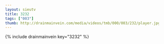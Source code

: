 ```yaml
--- 
layout: sieutv
title: 3232
tags: ["003"]
thumb: http://drainmainvein.com/media/videos/tmb/000/003/232/player.jpg
---
```

{% include drainmainvein key="3232" %} 
